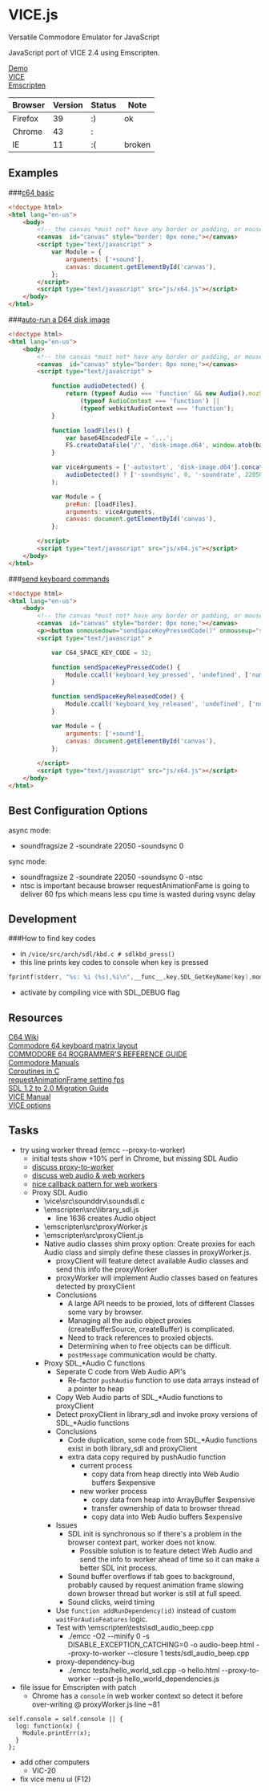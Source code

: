 VICE.js
=======

Versatile Commodore Emulator for JavaScript

JavaScript port of VICE 2.4 using Emscripten.

[Demo](http://vice.janicek.co/)  
[VICE](http://sourceforge.net/projects/vice-emu/)  
[Emscripten](https://github.com/kripken/emscripten)  

| Browser  | Version    | Status | Note
| -------- | ---------- | ------ | ----
| Firefox  | 39         | :)     | ok
| Chrome   | 43         | :|     | sound clicks
| IE       | 11         | :(     | broken

Examples
-------

###[c64 basic](http://rjanicek.github.io/vice.js/c64-basic.html)

```html
<!doctype html>
<html lang="en-us">
    <body>
        <!-- the canvas *must not* have any border or padding, or mouse coords will be wrong -->
        <canvas  id="canvas" style="border: 0px none;"></canvas>
        <script type="text/javascript" >
            var Module = {
                arguments: ['+sound'],
                canvas: document.getElementById('canvas'),
            };
        </script>
        <script type="text/javascript" src="js/x64.js"></script>
    </body>
</html>
```

###[auto-run a D64 disk image](http://rjanicek.github.io/vice.js/auto-run-a-D64-disk-image.html)

```html
<!doctype html>
<html lang="en-us">
    <body>
        <!-- the canvas *must not* have any border or padding, or mouse coords will be wrong -->
        <canvas  id="canvas" style="border: 0px none;"></canvas>
        <script type="text/javascript" >

            function audioDetected() {
                return (typeof Audio === 'function' && new Audio().mozSetup === 'function') ||
                    (typeof AudioContext === 'function') ||
                    (typeof webkitAudioContext === 'function');
            }

            function loadFiles() {
                var base64EncodedFile = '...';
                FS.createDataFile('/', 'disk-image.d64', window.atob(base64EncodedFile), true, true);
            }

            var viceArguments = ['-autostart', 'disk-image.d64'].concat(
                audioDetected() ? ['-soundsync', 0, '-soundrate', 22050, '-soundfragsize', 2] : ['-sound']
            );

            var Module = {
                preRun: [loadFiles],
                arguments: viceArguments,
                canvas: document.getElementById('canvas'),
            };

        </script>
        <script type="text/javascript" src="js/x64.js"></script>
    </body>
</html>
```

###[send keyboard commands](http://rjanicek.github.io/vice.js/c64-keyboard.html)

```html
<!doctype html>
<html lang="en-us">
    <body>
        <!-- the canvas *must not* have any border or padding, or mouse coords will be wrong -->
        <canvas  id="canvas" style="border: 0px none;"></canvas>
        <p><button onmousedown="sendSpaceKeyPressedCode()" onmouseup="sendSpaceKeyReleasedCode()">space bar</button></p>
        <script type="text/javascript" >

            var C64_SPACE_KEY_CODE = 32;

            function sendSpaceKeyPressedCode() {
                Module.ccall('keyboard_key_pressed', 'undefined', ['number'], [C64_SPACE_KEY_CODE]);  
            }

            function sendSpaceKeyReleasedCode() {
                Module.ccall('keyboard_key_released', 'undefined', ['number'], [C64_SPACE_KEY_CODE]);
            }

            var Module = {
                arguments: ['+sound'],
                canvas: document.getElementById('canvas'),
            };
            
        </script>
        <script type="text/javascript" src="js/x64.js"></script>
    </body>
</html>
```

Best Configuration Options
--------------------------

async mode:
* soundfragsize 2 -soundrate 22050 -soundsync 0

sync mode:
* soundfragsize 2 -soundrate 22050 -soundsync 0 -ntsc
* ntsc is important because browser requestAnimationFame is going to deliver 60 fps which means less cpu time is wasted during vsync delay

Development
-----------

###How to find key codes
* in `/vice/src/arch/sdl/kbd.c # sdlkbd_press()`
* this line prints key codes to console when key is pressed
```c
fprintf(stderr, "%s: %i (%s),%i\n",__func__,key,SDL_GetKeyName(key),mod);
```
* activate by compiling vice with SDL_DEBUG flag

Resources
---------
[C64 Wiki](http://www.c64-wiki.com)  
[Commodore 64 keyboard matrix layout](http://sta.c64.org/cbm64kbdlay.html)  
[COMMODORE 64 ROGRAMMER'S REFERENCE GUIDE](http://www.c64.ch/programming/c64prg10.txt)  
[Commodore Manuals](http://www.commodore.ca/commodore-manuals/)  
[Coroutines in C](http://www.chiark.greenend.org.uk/~sgtatham/coroutines.html)  
[requestAnimationFrame setting fps](http://creativejs.com/resources/requestanimationframe/)  
[SDL 1.2 to 2.0 Migration Guide](http://wiki.libsdl.org/moin.fcg/MigrationGuide)  
[VICE Manual](http://www.viceteam.org/vice_toc.html)  
[VICE options](vice-options.md)

Tasks
-----
* try using worker thread (emcc --proxy-to-worker) 
    * initial tests show +10% perf in Chrome, but missing SDL Audio
    * [discuss proxy-to-worker](https://groups.google.com/forum/#!searchin/emscripten-discuss/worker$20proxy/emscripten-discuss/uUbvJsM_jUU/KL-a3YPVWuoJ)
    * [discuss web audio & web workers](https://groups.google.com/forum/#!searchin/emscripten-discuss/web$20audio$20web$20workers/emscripten-discuss/erT7NCEeWgY/lPyK2rF_t6sJ)
    * [nice callback pattern for web workers](http://stackoverflow.com/questions/18056637/html5-web-worker-communication)
    * Proxy SDL Audio
        * \vice\src\sounddrv\soundsdl.c
        * \emscripten\src\library_sdl.js
            * line 1636 creates Audio object
        * \emscripten\src\proxyWorker.js
        * \emscripten\src\proxyClient.js
        * Native audio classes shim proxy option: Create proxies for each Audio class and simply define these classes in proxyWorker.js.
            * proxyClient will feature detect available Audio classes and send this info the proxyWorker
            * proxyWorker will implement Audio classes based on features detected by proxyClient
            * Conclusions
                * A large API needs to be proxied, lots of different Classes some vary by browser.
                * Managing all the audio object proxies (createBufferSource, createBuffer) is complicated.
                * Need to track references to proxied objects.
                * Determining when to free objects can be difficult.
                * `postMessage` communication would be chatty.
        * Proxy SDL_*Audio C functions
            * Seperate C code from Web Audio API's
                * Re-factor `pushAudio` function to use data arrays instead of a pointer to heap
            * Copy Web Audio parts of SDL_*Audio functions to proxyClient
            * Detect proxyClient in library_sdl and invoke proxy versions of SDL_*Audio functions
            * Conclusions
                * Code duplication, some code from SDL_*Audio functions exist in both library_sdl and proxyClient
                * extra data copy required by pushAudio function
                    * current process
                        * copy data from heap directly into Web Audio buffers $expensive
                    * new worker process
                        * copy data from heap into ArrayBuffer $expensive
                        * transfer ownership of data to browser thread
                        * copy data into Web Audio buffers $expensive
            * Issues
                * SDL init is synchronous so if there's a problem in the browser context part, worker does not know.
                    * Possible solution is to feature detect Web Audio and send the info to worker ahead of time so it can make a better SDL init process.
                * Sound buffer overflows if tab goes to background, probably caused by request animation frame slowing down browser thread but worker is still at full speed.
                * Sound clicks, weird timing
            * Use `function addRunDependency(id)` instead of custom `waitForAudioFeatures` logic.
            * Test with \emscripten\tests\sdl_audio_beep.cpp
                * ./emcc -O2 --minify 0 -s DISABLE_EXCEPTION_CATCHING=0 -o audio-beep.html --proxy-to-worker --closure 1 tests/sdl_audio_beep.cpp
            * proxy-dependency-bug
                * ./emcc tests/hello_world_sdl.cpp -o hello.html --proxy-to-worker --post-js hello_world_dependencies.js
* file issue for Emscripten with patch
    * Chrome has a `console` in web worker context so detect it before over-writing @ proxyWorker.js line ~81
```
self.console = self.console || {
  log: function(x) {
    Module.printErr(x);
  }
};
```    
* add other computers
    * VIC-20
* fix vice menu ui (F12)